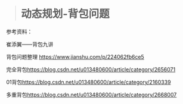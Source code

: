 > # 动态规划-背包问题

参考资料：

崔添翼——背包九讲

背包问题整理 <https://www.jianshu.com/p/224062fb6ce5>

完全背包<https://blog.csdn.net/u013480600/article/category/2656071>

01背包<https://blog.csdn.net/u013480600/article/category/2160339>

多重背包<https://blog.csdn.net/u013480600/article/category/2668007>